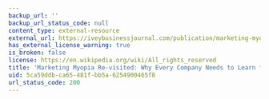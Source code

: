 ```yaml
---
backup_url: ''
backup_url_status_code: null
content_type: external-resource
external_url: https://iveybusinessjournal.com/publication/marketing-myopia-re-visited-why-every-company-needs-to-learn-from-the-world/
has_external_license_warning: true
is_broken: false
license: https://en.wikipedia.org/wiki/All_rights_reserved
title: 'Marketing Myopia Re-visited: Why Every Company Needs to Learn from the World'
uid: 5ca59ddb-ca65-481f-bb5a-6254900465f8
url_status_code: 200
---
```

